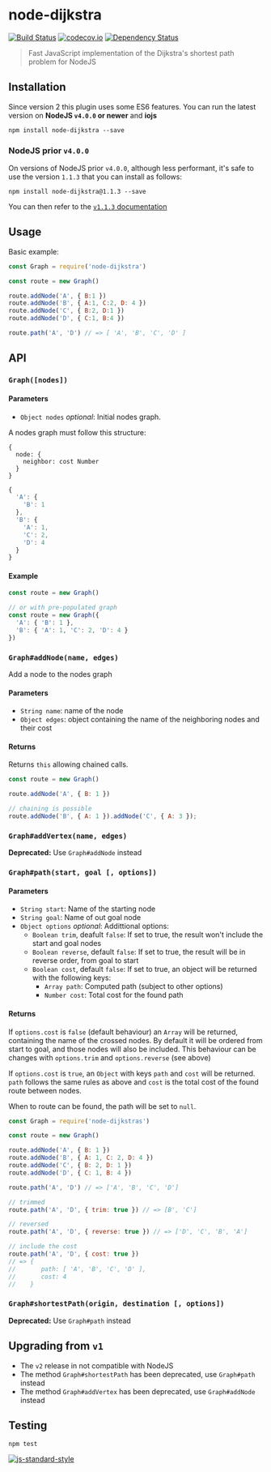 # node-dijkstra

[![Build Status](https://travis-ci.org/albertorestifo/node-dijkstra.svg?branch=harmony)](https://travis-ci.org/albertorestifo/node-dijkstra) [![codecov.io](http://codecov.io/github/albertorestifo/node-dijkstra/coverage.svg?branch=master)](http://codecov.io/github/albertorestifo/node-dijkstra?branch=master) [![Dependency Status](https://david-dm.org/albertorestifo/node-dijkstra.svg)](https://david-dm.org/albertorestifo/node-dijkstra)

> Fast JavaScript implementation of the  Dijkstra's shortest path problem for NodeJS

## Installation

Since version 2 this plugin uses some ES6 features. You can run the latest version on **NodeJS `v4.0.0` or newer** and **iojs**

```shell
npm install node-dijkstra --save
```

### NodeJS prior `v4.0.0`

On versions of NodeJS prior `v4.0.0`, although less performant, it's safe to use the version `1.1.3` that you can install as follows:

```shell
npm install node-dijkstra@1.1.3 --save
```

You can then refer to the [`v1.1.3` documentation](https://github.com/albertorestifo/node-dijkstra/blob/v1.1.3/README.md#api)

## Usage

Basic example:

```js
const Graph = require('node-dijkstra')

const route = new Graph()

route.addNode('A', { B:1 })
route.addNode('B', { A:1, C:2, D: 4 })
route.addNode('C', { B:2, D:1 })
route.addNode('D', { C:1, B:4 })

route.path('A', 'D') // => [ 'A', 'B', 'C', 'D' ]
```

## API

### `Graph([nodes])`

#### Parameters

- `Object nodes` _optional_: Initial nodes graph.

A nodes graph must follow this structure:

```
{
  node: {
    neighbor: cost Number
  }
}
```

```js
{
  'A': {
    'B': 1
  },
  'B': {
    'A': 1,
    'C': 2,
    'D': 4
  }
}
```

#### Example

```js
const route = new Graph()

// or with pre-populated graph
const route = new Graph({
  'A': { 'B': 1 },
  'B': { 'A': 1, 'C': 2, 'D': 4 }
})
```



### `Graph#addNode(name, edges)`

Add a node to the nodes graph

#### Parameters

- `String name`: name of the node
- `Object edges`: object containing the name of the neighboring nodes and their cost

#### Returns

Returns `this` allowing chained calls.

```js
const route = new Graph()

route.addNode('A', { B: 1 })

// chaining is possible
route.addNode('B', { A: 1 }).addNode('C', { A: 3 });
```

### `Graph#addVertex(name, edges)`

**Deprecated:** Use `Graph#addNode` instead

### `Graph#path(start, goal [, options])`

#### Parameters

- `String start`: Name of the starting node
- `String goal`: Name of out goal node
- `Object options` _optional_: Addittional options:
  - `Boolean trim`, deafult `false`: If set to true, the result won't include the start and goal nodes
  - `Boolean reverse`, default `false`: If set to true, the result will be in reverse order, from goal to start
  - `Boolean cost`, default `false`: If set to true, an object will be returned with the following keys:
    - `Array path`: Computed path (subject to other options)
    - `Number cost`: Total cost for the found path

#### Returns

If `options.cost` is `false` (default behaviour) an `Array` will be returned, containing the name of the crossed nodes. By default it will be ordered from start to goal, and those nodes will also be included. This behaviour can be changes with `options.trim` and `options.reverse` (see above)

If `options.cost` is `true`, an `Object` with keys `path` and `cost` will be returned. `path` follows the same rules as above and `cost` is the total cost of the found route between nodes.

When to route can be found, the path will be set to `null`.

```js
const Graph = require('node-dijkstras')

const route = new Graph()

route.addNode('A', { B: 1 })
route.addNode('B', { A: 1, C: 2, D: 4 })
route.addNode('C', { B: 2, D: 1 })
route.addNode('D', { C: 1, B: 4 })

route.path('A', 'D') // => ['A', 'B', 'C', 'D']

// trimmed
route.path('A', 'D', { trim: true }) // => [B', 'C']

// reversed
route.path('A', 'D', { reverse: true }) // => ['D', 'C', 'B', 'A']

// include the cost
route.path('A', 'D', { cost: true })
// => {
//       path: [ 'A', 'B', 'C', 'D' ],
//       cost: 4
//    }
```

### `Graph#shortestPath(origin, destination [, options])`

**Deprecated:** Use `Graph#path` instead

## Upgrading from `v1`

- The `v2` release in not compatible with NodeJS
- The method `Graph#shortestPath` has been deprecated, use `Graph#path` instead
- The method `Graph#addVertex` has been deprecated, use `Graph#addNode` instead


## Testing

```shell
npm test
```

[![js-standard-style](https://cdn.rawgit.com/feross/standard/master/badge.svg)](https://github.com/feross/standard)


[1]: https://github.com/andrewhayward/dijkstra
